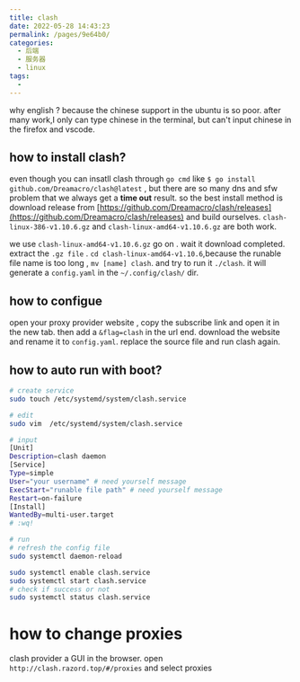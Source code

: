 ```yaml
---
title: clash
date: 2022-05-28 14:43:23
permalink: /pages/9e64b0/
categories:
  - 后端
  - 服务器
  - linux
tags:
  - 
---
```


why english ? because the chinese support in the ubuntu is so poor. after many work,I only can type chinese in the terminal, but can't input chinese in the firefox and vscode.

## how to install clash?

even though you can insatll clash through `go cmd` like `$ go install github.com/Dreamacro/clash@latest` , but there are so many dns and sfw problem that we always get a **time out** result. so the best install method is download release from [https://github.com/Dreamacro/clash/releases](https://github.com/Dreamacro/clash/releases) and build ourselves.  `
clash-linux-386-v1.10.6.gz ` and `
clash-linux-amd64-v1.10.6.gz ` are both work.

we use `clash-linux-amd64-v1.10.6.gz` go on . wait it download completed. extract the `.gz file` .  `cd clash-linux-amd64-v1.10.6`,because the runable file name is too long , `mv [name] clash`. and try to run it `./clash`. it will generate a `config.yaml` in the `~/.config/clash/` dir. 

## how to configue 

open your proxy provider website , copy the subscribe link and open it in the new tab. then add a `&flag=clash` in the url end. download the website and rename it to `config.yaml`. replace the source file and run clash again.

## how to auto run with boot?

```bash
# create service
sudo touch /etc/systemd/system/clash.service

# edit
sudo vim  /etc/systemd/system/clash.service

# input
[Unit] 
Description=clash daemon  
[Service] 
Type=simple 
User="your username" # need yourself message
ExecStart="runable file path" # need yourself message
Restart=on-failure  
[Install] 
WantedBy=multi-user.target
# :wq!

# run
# refresh the config file
sudo systemctl daemon-reload

sudo systemctl enable clash.service
sudo systemctl start clash.service
# check if success or not
sudo systemctl status clash.service

```

# how to change proxies

clash provider a GUI in the browser. open `http://clash.razord.top/#/proxies` and select proxies

